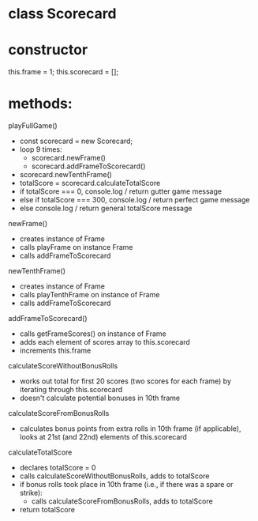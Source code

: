 # class Scorecard

# constructor
  this.frame = 1;
  this.scorecard = [];

# methods:
playFullGame()
- const scorecard = new Scorecard;
- loop 9 times:
    - scorecard.newFrame()
    - scorecard.addFrameToScorecard()
- scorecard.newTenthFrame()
- totalScore = scorecard.calculateTotalScore
- if totalScore === 0, console.log / return gutter game message
- else if totalScore === 300, console.log / return perfect game message
- else console.log / return general totalScore message

newFrame()
- creates instance of Frame
- calls playFrame on instance Frame
- calls addFrameToScorecard

newTenthFrame()
- creates instance of Frame
- calls playTenthFrame on instance of Frame
- calls addFrameToScorecard

addFrameToScorecard()
- calls getFrameScores() on instance of Frame
- adds each element of scores array to this.scorecard
- increments this.frame

calculateScoreWithoutBonusRolls
- works out total for first 20 scores (two scores for each frame) by iterating through this.scorecard
- doesn't calculate potential bonuses in 10th frame

calculateScoreFromBonusRolls
- calculates bonus points from extra rolls in 10th frame (if applicable), looks at 21st (and 22nd) elements of this.scorecard

calculateTotalScore
- declares totalScore = 0
- calls calculateScoreWithoutBonusRolls, adds to totalScore
- if bonus rolls took place in 10th frame (i.e., if there was a spare or strike):
    - calls calculateScoreFromBonusRolls, adds to totalScore
- return totalScore
